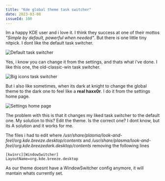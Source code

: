 ```yaml
---
title: "Kde global theme task switcher"
date: 2023-03-08
issueId: 100 
---
```


Im a happy KDE user and i love it. I think they success at one of their mottos *"Simple by default, powerful when needed"*. But there is one little tiny nitpick. I dont like the default task switcher.

![Default task switcher](/static/imgs/kde-global-theme-task-switcher/task-switcher-default.jpg)

Yes, i know you can change it from the settings, and thats what i've done. I like this one, the old-classic-win task switcher.

![Big icons task switcher](/static/imgs/kde-global-theme-task-switcher/task-switcher-win.jpg)

But i also like sometimes, when its dark at knight to change the global theme to the dark one to feel like a **real haxx0r**. I do it from the settings home page.

![Settings home page](/static/imgs/kde-global-theme-task-switcher/settings-home.png)

The problem with this is that it changes my liked task switcher to the default one. My solution to this? Edit the theme. Is the correct one? I dont know, but its A solution and it works for me.

The files i had to edit where */usr/share/plasma/look-and-feel/org.kde.breeze.desktop/contents* and */usr/share/plasma/look-and-feel/org.kde.breezedark.desktop/contents* removing the following lines

```
[kwinrc][WindowSwitcher]
LayoutName=org.kde.breeze.desktop
```

As our theme doesnt have a WindowSwitcher config anymore, it will mantain whats currently set.
